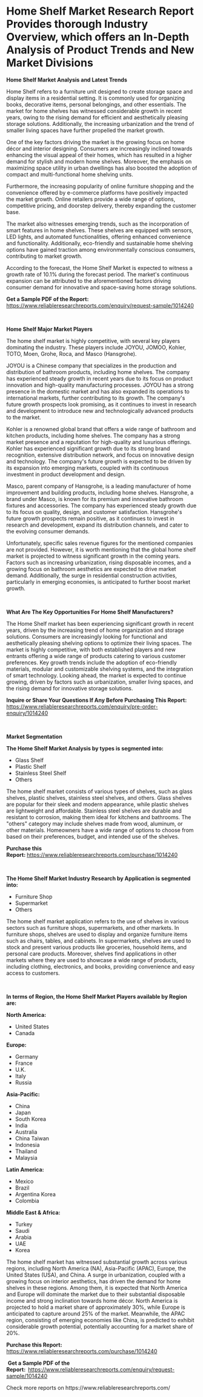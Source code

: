 <p><h1>Home Shelf Market Research Report Provides thorough Industry Overview, which offers an In-Depth Analysis of Product Trends and New Market Divisions</h1></p><p><strong>Home Shelf Market Analysis and Latest Trends</strong></p>
<p><p>Home Shelf refers to a furniture unit designed to create storage space and display items in a residential setting. It is commonly used for organizing books, decorative items, personal belongings, and other essentials. The market for home shelves has witnessed considerable growth in recent years, owing to the rising demand for efficient and aesthetically pleasing storage solutions. Additionally, the increasing urbanization and the trend of smaller living spaces have further propelled the market growth.</p><p>One of the key factors driving the market is the growing focus on home décor and interior designing. Consumers are increasingly inclined towards enhancing the visual appeal of their homes, which has resulted in a higher demand for stylish and modern home shelves. Moreover, the emphasis on maximizing space utility in urban dwellings has also boosted the adoption of compact and multi-functional home shelving units.</p><p>Furthermore, the increasing popularity of online furniture shopping and the convenience offered by e-commerce platforms have positively impacted the market growth. Online retailers provide a wide range of options, competitive pricing, and doorstep delivery, thereby expanding the customer base.</p><p>The market also witnesses emerging trends, such as the incorporation of smart features in home shelves. These shelves are equipped with sensors, LED lights, and automated functionalities, offering enhanced convenience and functionality. Additionally, eco-friendly and sustainable home shelving options have gained traction among environmentally conscious consumers, contributing to market growth.</p><p>According to the forecast, the Home Shelf Market is expected to witness a growth rate of 10.1% during the forecast period. The market's continuous expansion can be attributed to the aforementioned factors driving consumer demand for innovative and space-saving home storage solutions.</p></p>
<p><strong>Get a Sample PDF of the Report:&nbsp;</strong> <a href="https://www.reliableresearchreports.com/enquiry/request-sample/1014240">https://www.reliableresearchreports.com/enquiry/request-sample/1014240</a></p>
<p>&nbsp;</p>
<p><strong>Home Shelf Major Market Players</strong></p>
<p><p>The home shelf market is highly competitive, with several key players dominating the industry. These players include JOYOU, JOMOO, Kohler, TOTO, Moen, Grohe, Roca, and Masco (Hansgrohe). </p><p>JOYOU is a Chinese company that specializes in the production and distribution of bathroom products, including home shelves. The company has experienced steady growth in recent years due to its focus on product innovation and high-quality manufacturing processes. JOYOU has a strong presence in the domestic market and has also expanded its operations to international markets, further contributing to its growth. The company's future growth prospects look promising, as it continues to invest in research and development to introduce new and technologically advanced products to the market. </p><p>Kohler is a renowned global brand that offers a wide range of bathroom and kitchen products, including home shelves. The company has a strong market presence and a reputation for high-quality and luxurious offerings. Kohler has experienced significant growth due to its strong brand recognition, extensive distribution network, and focus on innovative design and technology. The company's future growth is expected to be driven by its expansion into emerging markets, coupled with its continuous investment in product development and design. </p><p>Masco, parent company of Hansgrohe, is a leading manufacturer of home improvement and building products, including home shelves. Hansgrohe, a brand under Masco, is known for its premium and innovative bathroom fixtures and accessories. The company has experienced steady growth due to its focus on quality, design, and customer satisfaction. Hansgrohe's future growth prospects remain positive, as it continues to invest in research and development, expand its distribution channels, and cater to the evolving consumer demands.</p><p>Unfortunately, specific sales revenue figures for the mentioned companies are not provided. However, it is worth mentioning that the global home shelf market is projected to witness significant growth in the coming years. Factors such as increasing urbanization, rising disposable incomes, and a growing focus on bathroom aesthetics are expected to drive market demand. Additionally, the surge in residential construction activities, particularly in emerging economies, is anticipated to further boost market growth.</p></p>
<p>&nbsp;</p>
<p><strong>What Are The Key Opportunities For Home Shelf Manufacturers?</strong></p>
<p><p>The Home Shelf market has been experiencing significant growth in recent years, driven by the increasing trend of home organization and storage solutions. Consumers are increasingly looking for functional and aesthetically pleasing shelving options to optimize their living spaces. The market is highly competitive, with both established players and new entrants offering a wide range of products catering to various customer preferences. Key growth trends include the adoption of eco-friendly materials, modular and customizable shelving systems, and the integration of smart technology. Looking ahead, the market is expected to continue growing, driven by factors such as urbanization, smaller living spaces, and the rising demand for innovative storage solutions.</p></p>
<p><strong>Inquire or Share Your Questions If Any Before Purchasing This Report:</strong> <a href="https://www.reliableresearchreports.com/enquiry/pre-order-enquiry/1014240">https://www.reliableresearchreports.com/enquiry/pre-order-enquiry/1014240</a></p>
<p>&nbsp;</p>
<p><strong>Market Segmentation</strong></p>
<p><strong>The Home Shelf Market Analysis by types is segmented into:</strong></p>
<p><ul><li>Glass Shelf</li><li>Plastic Shelf</li><li>Stainless Steel Shelf</li><li>Others</li></ul></p>
<p><p>The home shelf market consists of various types of shelves, such as glass shelves, plastic shelves, stainless steel shelves, and others. Glass shelves are popular for their sleek and modern appearance, while plastic shelves are lightweight and affordable. Stainless steel shelves are durable and resistant to corrosion, making them ideal for kitchens and bathrooms. The "others" category may include shelves made from wood, aluminum, or other materials. Homeowners have a wide range of options to choose from based on their preferences, budget, and intended use of the shelves.</p></p>
<p><strong>Purchase this Report:&nbsp;</strong><a href="https://www.reliableresearchreports.com/purchase/1014240">https://www.reliableresearchreports.com/purchase/1014240</a></p>
<p>&nbsp;</p>
<p><strong>The Home Shelf Market Industry Research by Application is segmented into:</strong></p>
<p><ul><li>Furniture Shop</li><li>Supermarket</li><li>Others</li></ul></p>
<p><p>The home shelf market application refers to the use of shelves in various sectors such as furniture shops, supermarkets, and other markets. In furniture shops, shelves are used to display and organize furniture items such as chairs, tables, and cabinets. In supermarkets, shelves are used to stock and present various products like groceries, household items, and personal care products. Moreover, shelves find applications in other markets where they are used to showcase a wide range of products, including clothing, electronics, and books, providing convenience and easy access to customers.</p></p>
<p>&nbsp;</p>
<p><strong>In terms of Region, the Home Shelf Market Players available by Region are:</strong></p>
<p>
    <p> <strong> North America: </strong>
        <ul>
            <li>United States</li>
            <li>Canada</li>
        </ul>
        </p> 
    <p> <strong> Europe: </strong>
        <ul>
            <li>Germany</li>
            <li>France</li>
            <li>U.K.</li>
            <li>Italy</li>
            <li>Russia</li>
        </ul>
        </p> 
    <p> <strong> Asia-Pacific: </strong>
        <ul>
            <li>China</li>
            <li>Japan</li>
            <li>South Korea</li>
            <li>India</li>
            <li>Australia</li>
            <li>China Taiwan</li>
            <li>Indonesia</li>
            <li>Thailand</li>
            <li>Malaysia</li>
        </ul>
        </p> 
    <p> <strong> Latin America: </strong>
        <ul>
            <li>Mexico</li>
            <li>Brazil</li>
            <li>Argentina Korea</li>
            <li>Colombia</li>
        </ul>
        </p> 
    <p> <strong> Middle East & Africa: </strong>
        <ul>
            <li>Turkey</li>
            <li>Saudi</li>
            <li>Arabia</li>
            <li>UAE</li>
            <li>Korea</li>
        </ul>
    </p>
    </p>
<p><p>The home shelf market has witnessed substantial growth across various regions, including North America (NA), Asia-Pacific (APAC), Europe, the United States (USA), and China. A surge in urbanization, coupled with a growing focus on interior aesthetics, has driven the demand for home shelves in these regions. Among them, it is expected that North America and Europe will dominate the market due to their substantial disposable income and strong inclination towards home décor. North America is projected to hold a market share of approximately 30%, while Europe is anticipated to capture around 25% of the market. Meanwhile, the APAC region, consisting of emerging economies like China, is predicted to exhibit considerable growth potential, potentially accounting for a market share of 20%.</p></p>
<p><strong>Purchase this Report: </strong><a href="https://www.reliableresearchreports.com/purchase/1014240">https://www.reliableresearchreports.com/purchase/1014240</a></p>
<p>&nbsp;<strong>Get a Sample PDF of the Report:&nbsp;&nbsp;</strong><a href="https://www.reliableresearchreports.com/enquiry/request-sample/1014240">https://www.reliableresearchreports.com/enquiry/request-sample/1014240</a></p>
<p><strong></strong></p>
<p>Check more reports on https://www.reliableresearchreports.com/</p>